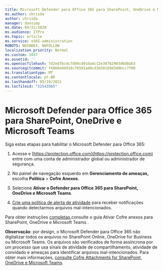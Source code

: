 ```yaml
---
title: Microsoft Defender para Office 365 para SharePoint, OneDrive e Microsoft Teams
ms.author: chrisda
author: chrisda
manager: dansimp
ms.date: 04/21/2020
ms.audience: ITPro
ms.topic: article
ms.service: o365-administration
ROBOTS: NOINDEX, NOFOLLOW
localization_priority: Normal
ms.custom: 1037
ms.assetid: ''
ms.openlocfilehash: 7d2ed7bc4c7d99cd01dadc12e38762903d6d8ab3
ms.sourcegitcommit: f4866e94918c7b591ad0cd3b58169d340bcc7f00
ms.translationtype: MT
ms.contentlocale: pt-BR
ms.lasthandoff: 05/19/2021
ms.locfileid: "52543565"
---
```

# <a name="microsoft-defender-for-office-365-for-sharepoint-onedrive-and-microsoft-teams"></a>Microsoft Defender para Office 365 para SharePoint, OneDrive e Microsoft Teams

Siga estas etapas para habilitar o Microsoft Defender para Office 365:

1. Acesse e [https://protection.office.com](https://protection.office.com) entre com uma conta de administrador global ou administrador de segurança.

2. No painel de navegação esquerdo em **Gerenciamento de ameaças,** escolha **Política** \> **Cofre Anexos**.

3. Selecione **Ativar o Defender para Office 365 para SharePoint, OneDrive e Microsoft Teams**.

4. [Crie uma política de alerta de atividade](/microsoft-365/compliance/create-activity-alerts) para receber notificações quando detectarmos arquivos mal-intencionados.

Para obter instruções [completas,](/microsoft-365/security/office-365-security/turn-on-atp-for-spo-odb-and-teams)consulte o guia Ativar Cofre anexos para SharePoint, OneDrive e Microsoft Teams .

**Observação**: por design, o Microsoft Defender para Office 365 não digitalizar todos os arquivos no SharePoint Online, OneDrive for Business ou Microsoft Teams. Os arquivos são verificados de forma assíncrona por um processo que usa sinais de atividade de compartilhamento, atividade de convidado e ameaças para identificar arquivos mal-intencionados. Para obter mais informações, [consulte Cofre Attachments for SharePoint, OneDrive e Microsoft Teams](/microsoft-365/security/office-365-security/atp-for-spo-odb-and-teams).
